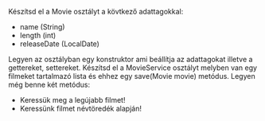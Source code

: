 Készítsd el a Movie osztályt a kövtkező adattagokkal:

+ name (String)
+ length (int)
+ releaseDate (LocalDate)

Legyen az osztályban egy konstruktor ami beállítja az adattagokat illetve a gettereket, settereket. Készítsd el a
MovieService osztályt melyben van egy filmeket tartalmazó lista és ehhez egy save(Movie movie) metódus. Legyen még benne
két metódus:

+ Keressük meg a legújabb filmet!
+ Keressünk filmet névtöredék alapján!
